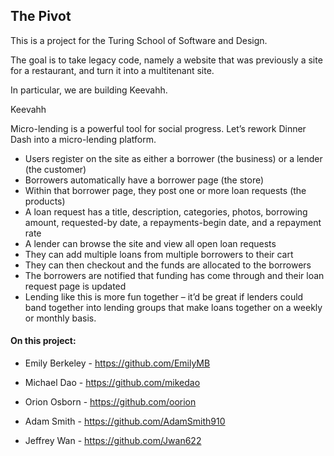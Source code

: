 ## The Pivot

This is a project for the Turing School of Software and Design.

The goal is to take legacy code, namely a website that was previously a site
for a restaurant, and turn it into a multitenant site.

In particular, we are building Keevahh.

Keevahh

Micro-lending is a powerful tool for social progress. Let’s rework Dinner Dash into a micro-lending platform.

* Users register on the site as either a borrower (the business) or a lender
(the customer)
* Borrowers automatically have a borrower page (the store)
* Within that borrower page, they post one or more loan requests (the products)
* A loan request has a title, description, categories, photos, borrowing amount,
requested-by date, a repayments-begin date, and a repayment rate
* A lender can browse the site and view all open loan requests
* They can add multiple loans from multiple borrowers to their cart
* They can then checkout and the funds are allocated to the borrowers
* The borrowers are notified that funding has come through and their loan
request page is updated
* Lending like this is more fun together – it’d be great if lenders could band
together into lending groups that make loans together on a weekly or monthly basis.

#### On this project:

* Emily Berkeley - https://github.com/EmilyMB

* Michael Dao - https://github.com/mikedao

* Orion Osborn - https://github.com/oorion

* Adam Smith - https://github.com/AdamSmith910

* Jeffrey Wan - https://github.com/Jwan622
